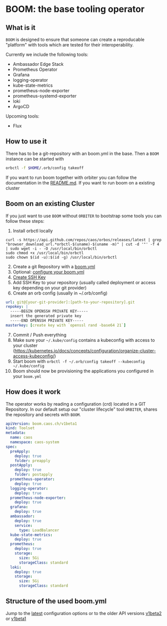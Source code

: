 # BOOM: the base tooling operator

## What is it

`BOOM` is designed to ensure that someone can create a reproducable "platform" with tools which are tested for their interoperability.

Currently we include the following tools:

- Ambassador Edge Stack
- Prometheus Operator
- Grafana
- logging-operator
- kube-state-metrics
- prometheus-node-exporter
- prometheus-systemd-exporter
- loki
- ArgoCD

Upcoming tools:

- Flux

## How to use it

There has to be a git-repository with an boom.yml in the base. Then a `BOOM` instance can be started with

```bash
orbctl -f $HOME/.orb/config takeoff
```

If you want to run boom together with orbiter you can follow the documentation in the [README.md](../../README.md). If you want to run boom on a existing cluster

## Boom on an existing Cluster

If you just want to use `BOOM` without `ORBITER` to bootstrap some tools you can follow these steps:

1. Install orbctl locally

```
curl -s https://api.github.com/repos/caos/orbos/releases/latest | grep "browser_download_url.*orbctl-$(uname)-$(uname -m)" | cut -d '"' -f 4 | sudo wget -i - -O /usr/local/bin/orbctl
sudo chmod +x /usr/local/bin/orbctl
sudo chown $(id -u):$(id -g) /usr/local/bin/orbctl
```

2. Create a git Repository with a [boom.yml](../../examples/boom/boom.yml)
3. Optional: [configure your boom.yml](yml/v1beta2/Toolset.md)
4. [Create SSH Key](https://docs.github.com/en/github/authenticating-to-github/generating-a-new-ssh-key-and-adding-it-to-the-ssh-agent#generating-a-new-ssh-key)
5. Add SSH Key to your repository (usually called deployment or access key depending on your git provider)
6. Create an orb config (usually in ~/.orb/config)

```yaml
url: git@[your-git-provider]:[path-to-your-repository].git
repokey: |
  -----BEGIN OPENSSH PRIVATE KEY-----
  insert the generated private key
  -----END OPENSSH PRIVATE KEY-----
masterkey: [create key with `openssl rand -base64 21`]
```

7. Commit / Push everything
8. Make sure your `~/.kube/config` contains a kubeconfig with access to your cluster (https://kubernetes.io/docs/concepts/configuration/organize-cluster-access-kubeconfig/)
9. Start boom with `orbctl -f ~/.orb/config takeoff --kubeconfig ~/.kube/config`
10. Boom should now be provisioning the applications you configured in your `boom.yml`

## How does it work

The operator works by reading a configuration (crd) located in a GIT Repository.
In our default setup our "cluster lifecycle" tool `ORBITER`, shares the repository and secrets with `BOOM`.

```yaml
apiVersion: boom.caos.ch/v1beta1
kind: Toolset
metadata:
  name: caos
  namespace: caos-system
spec:
  preApply:
    deploy: true
    folder: preapply
  postApply:
    deploy: true
    folder: postapply
  prometheus-operator:
    deploy: true
  logging-operator:
    deploy: true
  prometheus-node-exporter:
    deploy: true
  grafana:
    deploy: true
  ambassador:
    deploy: true
    service:
      type: LoadBalancer
  kube-state-metrics:
    deploy: true
  prometheus:
    deploy: true
    storage:
      size: 5Gi
      storageClass: standard
  loki:
    deploy: true
    storage:
      size: 5Gi
      storageClass: standard
```

## Structure of the used boom.yml

Jump to the [latest](yml/latest/Toolset.md) configuration options or to the older API versions [v1beta2](yml/v1beta2/Toolset.md) or [v1beta1](yml/v1beta1/Toolset.md)
